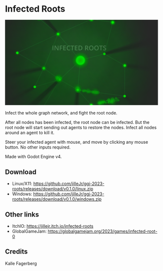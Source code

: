 # Infected Roots

![title screen](docs/title-screen.png)

Infect the whole graph network, and fight the root node.

After all nodes has been infected, the root node can be infected.
But the root node will start sending out agents to restore the nodes. Infect all nodes around an agent to kill it.

Steer your infected agent with mouse, and move by clicking any mouse button. No other inputs required.

Made with Godot Engine v4.

## Download

- Linux/X11: <https://github.com/jilleJr/ggj-2023-roots/releases/download/v0.1.0/linux.zip>
- Windows: <https://github.com/jilleJr/ggj-2023-roots/releases/download/v0.1.0/windows.zip>

## Other links

- ItchIO: <https://jillejr.itch.io/infected-roots>
- GlobalGameJam: <https://globalgamejam.org/2023/games/infected-root-0>

## Credits

Kalle Fagerberg
